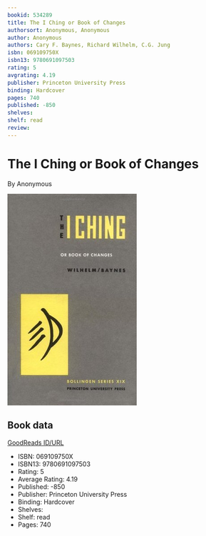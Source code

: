 ```yaml
---
bookid: 534289
title: The I Ching or Book of Changes
authorsort: Anonymous, Anonymous
author: Anonymous
authors: Cary F. Baynes, Richard Wilhelm, C.G. Jung
isbn: 069109750X
isbn13: 9780691097503
rating: 5
avgrating: 4.19
publisher: Princeton University Press
binding: Hardcover
pages: 740
published: -850
shelves: 
shelf: read
review: 
---
```


# The I Ching or Book of Changes

By Anonymous

![](../../assets/bookcovers/1406503668l/534289.jpg)

## Book data

[GoodReads ID/URL](https://www.goodreads.com/book/show/534289)

- ISBN: 069109750X
- ISBN13: 9780691097503
- Rating: 5
- Average Rating: 4.19
- Published: -850
- Publisher: Princeton University Press
- Binding: Hardcover
- Shelves: 
- Shelf: read
- Pages: 740

